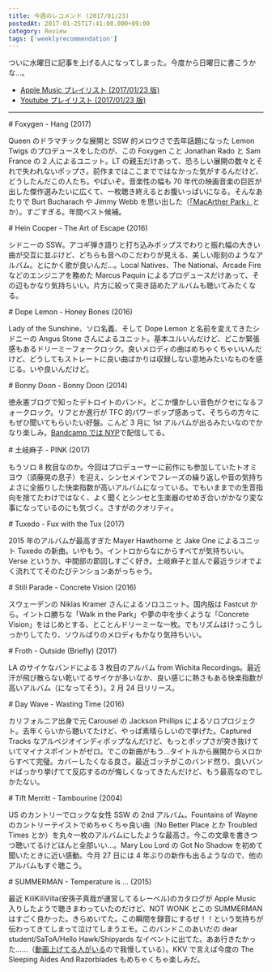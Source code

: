 ```yaml
---
title: 今週のレコメンド (2017/01/23)
postedAt: 2017-01-25T17:41:00.000+09:00
category: Review
tags: ['weeklyrecommendation']
---
```


ついに水曜日に記事を上げる人になってしまった。今度から日曜日に書こうかな…。

- [Apple Music プレイリスト (2017/01/23 版)](https://itunes.apple.com/jp/playlist/jin-zhounorekomendo-2017-01/idpl.9276a8e9935e4e3d857ac1df5e60f152)
- [Youtube プレイリスト (2017/01/23 版)](https://www.youtube.com/playlist?list=PLegnWsUgQaycxCZKL5dkkpa%5FzmW78BIhD)

---

\# Foxygen - Hang (2017)

Queen のドラマチックな展開と SSW 的メロウさで去年話題になった Lemon Twigs のプロデュースをしたのが、この Foxygen こと Jonathan Rado と Sam France の 2 人によるユニット。LT の親玉だけあって、恐ろしい展開の数々とそれで失われないポップさ。前作まではここまでではなかった気がするんだけど、どうしたんだこの人たち。やばいぞ。音楽性の幅も 70 年代の映画音楽の巨匠が出した傑作選みたいに広くて、一枚聴き終えるとお腹いっぱいになる。そんなあたりで Burt Bucharach や Jimmy Webb を思い出した（[「MacArther Park」](https://www.youtube.com/watch?v=CPMpeNDIGdk)とか）。すごすぎる。年間ベスト候補。

\# Hein Cooper - The Art of Escape (2016)

シドニーの SSW。アコギ弾き語りと打ち込みポップスでわりと振れ幅の大きい曲が交互に並ぶけど、どちらも音へのこだわりが見える、美しい彫刻のようなアルバム。とにかく歌が良いんだ…。Local Natives、The National、Arcade Fire などのエンジニアを務めた Marcus Paquin によるプロデュースだけあって、その辺もかなり気持ちいい。片方に絞って突き詰めたアルバムも聴いてみたくなる。

\# Dope Lemon - Honey Bones (2016)

Lady of the Sunshine、ソロ名義、そして Dope Lemon と名前を変えてきたシドニーの Angus Stone さんによるユニット。基本ユルいんだけど、どこか緊張感もあるドリーミーフォークロック。良いメロディの曲はめちゃくちゃいいんだけど、どうしてもストレートに良い曲ばかりは収録しない意地みたいなものを感じる。いや良いんだけど。

\# Bonny Doon - Bonny Doon (2014)

徳永憲ブログで知ったデトロイトのバンド。どこか懐かしい音色がクセになるフォークロック。リフとか進行が TFC 的パワーポップ感あって、そちらの方々にもぜひ聞いてもらいたい好盤。こんど 3 月に 1st アルバムが出るみたいなのでかなり楽しみ。[Bandcamp では NYP](https://bonnydoondetroit.bandcamp.com/)で配信してる。

\# 土岐麻子 - PINK (2017)

もうソロ 8 枚目なのか。今回はプロデューサーに前作にも参加していたトオミヨウ（須藤晃の息子）を迎え、シンセメインでフレーズの繰り返しや音の気持ちよさに全振りした快楽指数が高いアルバムになっている。でもいままでの生音指向を捨てたわけではなく、よく聞くとシンセと生楽器のせめぎ合いがかなり変な事になっているのにも気づく。さすがのクオリティ。

\# Tuxedo - Fux with the Tux (2017)

2015 年のアルバムが最高すぎた Mayer Hawthorne と Jake One によるユニット Tuxedo の新曲。いやもう。イントロからなにからすべてが気持ちいい。Verse というか、中間部の節回しすごく好き。土岐麻子と並んで最近ラジオでよく流れててそのたびテンションあがっちゃう。

\# Still Parade - Concrete Vision (2016)

スウェーデンの Niklas Kramer さんによるソロユニット。国内版は Fastcut から。イントロ勝ちな「Walk in the Park」や夢の中を歩くような「Concrete Vision」をはじめとする、とことんドリーミーな一枚。でもリズムはけっこうしっかりしてたり、ソウルばりのメロディもかなり気持ちいい。

\# Froth - Outside (Briefly) (2017)

LA のサイケなバンドによる 3 枚目のアルバム from Wichita Recordings。最近汗が飛び散らない乾いてるサイケが多いなか、良い感じに熱さもある快楽指数が高いアルバム（になってそう）。2 月 24 日リリース。

\# Day Wave - Wasting Time (2016)

カリフォルニア出身で元 Carousel の Jackson Phillips によるソロプロジェクト。去年くらいから聴いてたけど、やっぱ素晴らしいので挙げた。Captured Tracks なアルペジオインディポップなんだけど、もっとポップさが突き抜けていてマイナスポイントがゼロ。でこの新曲がもう…タイトルから展開からメロからすべて完璧。カバーしたくなる良さ。最近ゴッチがこのバンド然り、良いバンドばっかり挙げてて反応するのが悔しくなってきたんだけど、もう最高なのでしかたない。

\# Tift Merritt - Tambourine (2004)

US のカントリーでロックな女性 SSW の 2nd アルバム。Fountains of Wayne のカントリーテイストでめちゃくちゃ良い曲（No Better Place とか Troubled Times とか）を丸々一枚のアルバムにしたような最高さ。今この文章を書きつつ聴いてるけどほんと全部いい…。Mary Lou Lord の Got No Shadow を初めて聞いたときに近い感動。今月 27 日には 4 年ぶりの新作も出るようなので、他のアルバムもすぐ聴こう。

\# SUMMERMAN - Temperature is … (2015)

最近 KiliKiliVilla(安孫子真哉が運営してるレーベル)のカタログが Apple Music 入りしたようで聴きまわっていたのだけど、NOT WONK とこの SUMMERMAN はすごく良かった。きらめいてた。この瞬間を録音にするぜ！！という気持ちが伝わってきてしまって泣けてしまうエモ。このバンドこのあいだの dear student/SaToA/Hello Hawk/Shipyards なイベントに出てた。ああ行きたかった……（[動画上げてる人がいる](https://www.youtube.com/watch?v=iHdRXq07IIQ)ので我慢している）。KKV で言えば今度の The Sleeping Aides And Razorblades もめちゃくちゃ楽しみだ。
